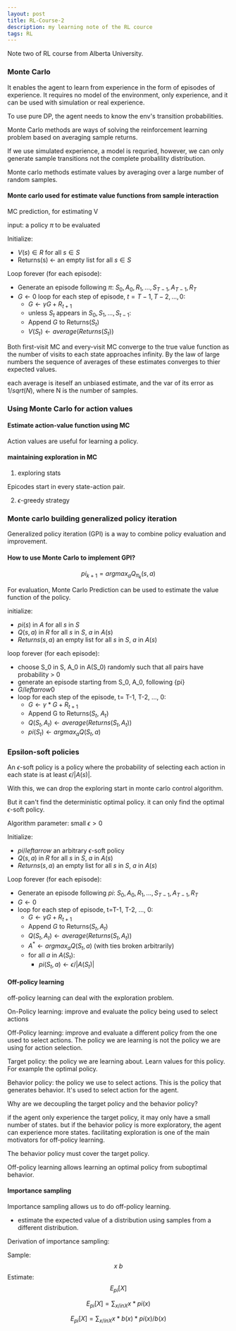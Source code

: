 ```yaml
---
layout: post
title: RL-Course-2
description: my learning note of the RL cource
tags: RL
---
```


Note two of RL course from Alberta University.

### Monte Carlo

It enables the agent to learn from experience in the form of episodes of experience. It requires no model of the environment, only experience, and it can be used with simulation or real experience.

To use pure DP, the agent needs to know the env's transition probabilities.

Monte Carlo methods are ways of solving the reinforcement learning problem based on averaging sample returns. 

If we use simulated experience, a model is requried, however, we can only generate sample transitions not the complete
probalility distribution.

Monte carlo methods estimate values by averaging over a large number of random samples.


#### Monte carlo used for estimate value functions from sample interaction


MC prediction, for estimating V



input: a policy $\pi$ to be evaluated

Initialize:
- $V(s) \in R$ for all $s \in S$
- Returns(s) $\leftarrow$ an empty list for all $s \in S$

Loop forever (for each episode):
- Generate an episode following $\pi$: $S_0, A_0, R_1, ..., S_{T-1}, A_{T-1}, R_T$
- $G \leftarrow 0$
  loop for each step of episode, $t=T-1, T-2, ..., 0$:
    - $G \leftarrow \gamma G + R_{t+1}$
    - unless $S_t$ appears in $S_0, S_1, ..., S_{t-1}$:
    - Append $G$ to Returns($S_t$)
    - $V(S_t) \leftarrow average(Returns(S_t))$



Both first-visit MC and every-visit MC converge to the true value function as the number of visits to each state approaches infinity. By the law of large numbers the sequence of averages of these estimates converges to thier expected values.

each average is iteself an unbiased estimate, and the var of its error as $1/sqrt(N)$, where N is the number of samples.

### Using Monte Carlo for action values

#### Estimate action-value function using MC

Action values are useful for learning a policy.


#### maintaining exploration in MC

1. exploring stats

Epicodes start in every state-action pair.

2. $\epsilon$-greedy strategy


### Monte carlo building generalized policy iteration

Generalized policy iteration (GPI) is a way to combine policy evaluation and improvement.

#### How to use Monte Carlo to implement GPI?

$${pi}_{k+1} = argmax_{a} Q_{\pi_k}(s, a)$$

For evaluation, Monte Carlo Prediction can be used to estimate the value function of the policy.

initialize:
   - ${pi}(s)$ in $A$ for all $s$ in $S$
   - $Q(s, a)$ in $R$ for all $s$ in $S$, $a$ in $A(s)$
   - $Returns(s, a)$ an empty list for all $s$ in $S$, $a$ in $A(s)$

loop forever (for each episode):
   - choose S_0 in S, A_0 in A(S_0) randomly such that all pairs have probability > 0
   - generate an episode starting from S_0, A_0, following {pi}
   - $G /leftarrow 0$
   - loop for each step of the episode, t= T-1, T-2, ..., 0:
      - $G \leftarrow \gamma * G + R_{t+1}$
      - Append G to Returns($S_t$, $A_t$)
      - $Q(S_t, A_t) \leftarrow average(Returns(S_t, A_t))$
      - ${pi}(S_t) \leftarrow argmax_{a} Q(S_t, a)$


### Epsilon-soft policies

An $\epsilon$-soft policy is a policy where the probability of selecting each action in each state is at least $\epsilon/|A(s)|$.

With this, we can drop the exploring start in monte carlo control algorithm. 

But it can't find the deterministic optimal policy. it can only find the optimal $\epsilon$-soft policy.


Algorithm parameter: small $\epsilon > 0$

Initialize:
  - ${pi} /leftarrow$ an arbitrary $\epsilon$-soft policy
  - $Q(s, a)$ in $R$ for all $s$ in $S$, $a$ in $A(s)$
  - $Returns(s, a)$ an empty list for all $s$ in $S$, $a$ in $A(s)$

Loop forever (for each episode):
  - Generate an episode following ${pi}$: $S_0, A_0, R_1, ..., S_{T-1}, A_{T-1}, R_T$
  - $G \leftarrow 0$
  - loop for each step of episode, t=T-1, T-2, ..., 0:
    - $G \leftarrow \gamma G + R_{t+1}$
    - Append $G$ to Returns($S_t, A_t$)
    - $Q(S_t, A_t) \leftarrow average(Returns(S_t, A_t))$
    - $A^* \leftarrow argmax_{a} Q(S_t, a)$ (with ties broken arbitrarily)
    - for all $a$ in $A(S_t)$:
      - ${pi}(S_t, a) \leftarrow \epsilon/|A(S_t)|$

#### Off-policy learning

off-policy learning can deal with the exploration problem.

On-Policy learning: improve and evaluate the policy being used to select actions

Off-Policy learning: improve and evaluate a different policy from the one used to select actions. The policy we are
learning is not the policy we are using for action selection.

Target policy: the policy we are learning about. Learn values for this policy. For example the optimal policy.

Behavior policy: the policy we use to select actions. This is the policy that generates behavior. It's used to select
action for the agent.

Why are we decoupling the target policy and the behavior policy?

if the agent only experience the target policy, it may only have a small number of states.
but if the behavior policy is more exploratory, the agent can experience more states. facilitating exploration is one of
the main motivators for off-policy learning.

The behavior policy must cover the target policy.

Off-policy learning allows learning an optimal policy from suboptimal behavior.

#### Importance sampling

Importance sampling allows us to do off-policy learning.

- estimate the expected value of a distribution using samples from a different distribution.


Derivation of importance sampling:

Sample: $$ x ~ b$$
Estimate: $$E_{pi}[X]$$


$$ E_{pi}[X] = \sum_{x /in X} x * pi(x)$$

$$ E_{pi}[X] = \sum_{x /in X} x * b(x) * pi(x) / b(x)$$
